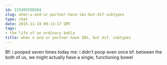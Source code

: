 ```yaml
---
id: 133495598384
slug: when-u-and-ur-partner-have-ibs-but-dif-subtypes
type: chat
date: 2015-11-19 00:13:17 GMT
tags:
- the life of an ordinary bakla
title: when u and ur partner have IBS, but dif. subtypes
---
```

Bf: i pooped seven times today
me: i didn't poop even once
bf: between the both of us, we might actually have a single, functioning bowel